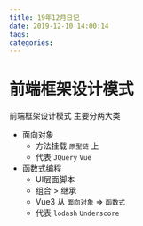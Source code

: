 ```yaml
---
title: 19年12月日记
date: 2019-12-10 14:00:14
tags:
categories: 
---
```

# 前端框架设计模式
前端框架设计模式 主要分两大类

+ 面向对象
  - 方法挂载 `原型链` 上
  - 代表 `JQuery` `Vue`
+ 函数式编程
  - UI层面脚本
  - 组合 > 继承
  - Vue3 从 `面向对象` => `函数式`
  - 代表 `lodash` `Underscore`